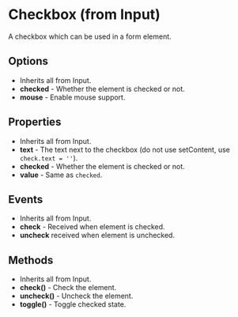 # Checkbox (from Input)

A checkbox which can be used in a form element.

## Options

- Inherits all from Input.
- __checked__ - Whether the element is checked or not.
- __mouse__ - Enable mouse support.

## Properties

- Inherits all from Input.
- __text__ - The text next to the checkbox (do not use setContent, use
  `check.text = ''`).
- __checked__ - Whether the element is checked or not.
- __value__ - Same as `checked`.

## Events

- Inherits all from Input.
- __check__ - Received when element is checked.
- __uncheck__ received when element is unchecked.

## Methods

- Inherits all from Input.
- __check()__ - Check the element.
- __uncheck()__ - Uncheck the element.
- __toggle()__ - Toggle checked state.
